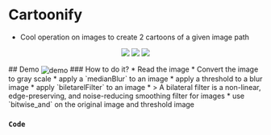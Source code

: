 # Cartoonify
* Cool operation on images to create 2 cartoons of a given image path
<p align="center">
<img src="https://img.shields.io/static/v1?label=language&message=python&color=green"/>
<img src="https://img.shields.io/static/v1?label=liked-most&message=opencv&color=yellow"/>
<img src="https://img.shields.io/static/v1?label=liked-most&message=numpy&color=blueviolet"/>
</p>
## Demo
<img src="https://github.com/CrispenGari/Opencv-Python/blob/main/face-x/cartoonify/bandicam%2021-04-13%12-50-43-767.jpg" alt="demo" align="center"/>
### How to do it?
* Read the image
* Convert the image to gray scale
* apply a `medianBlur` to an image
* apply a threshold to a blur image
* apply `biletarelFilter` to an image
    *  > A bilateral filter is a non-linear, edge-preserving, and noise-reducing smoothing filter for images
* use `bitwise_and` on the original image and threshold image


### ``Code``

```

```